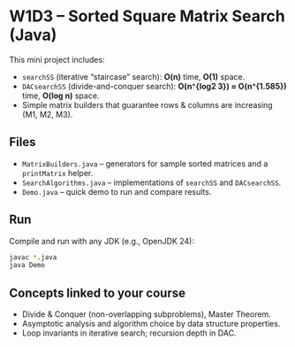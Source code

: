 # W1D3 – Sorted Square Matrix Search (Java)

This mini project includes:
- `searchSS` (iterative “staircase” search): **O(n)** time, **O(1)** space.
- `DACsearchSS` (divide-and-conquer search): **O(n^{log2 3}) ≈ O(n^{1.585})** time, **O(log n)** space.
- Simple matrix builders that guarantee rows & columns are increasing (M1, M2, M3).

## Files
- `MatrixBuilders.java` – generators for sample sorted matrices and a `printMatrix` helper.
- `SearchAlgorithms.java` – implementations of `searchSS` and `DACsearchSS`.
- `Demo.java` – quick demo to run and compare results.

## Run
Compile and run with any JDK (e.g., OpenJDK 24):

```bash
javac *.java
java Demo
```

## Concepts linked to your course
- Divide & Conquer (non-overlapping subproblems), Master Theorem.
- Asymptotic analysis and algorithm choice by data structure properties.
- Loop invariants in iterative search; recursion depth in DAC.
